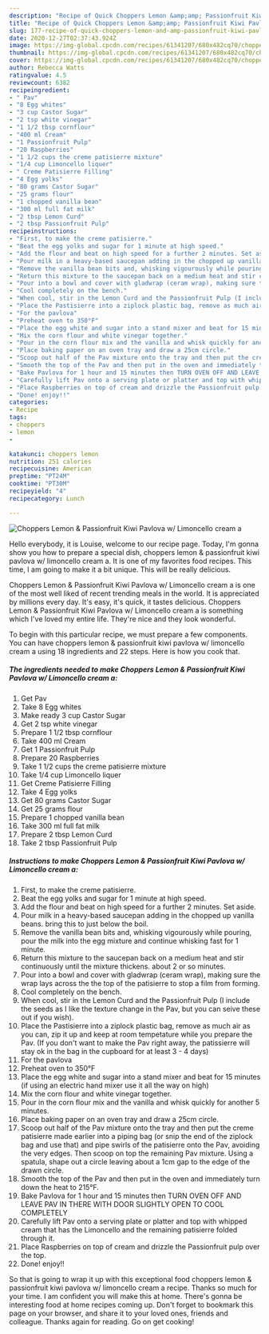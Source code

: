 ```yaml
---
description: "Recipe of Quick Choppers Lemon &amp;amp; Passionfruit Kiwi Pavlova w/ Limoncello cream a"
title: "Recipe of Quick Choppers Lemon &amp;amp; Passionfruit Kiwi Pavlova w/ Limoncello cream a"
slug: 177-recipe-of-quick-choppers-lemon-and-amp-passionfruit-kiwi-pavlova-w-limoncello-cream-a
date: 2020-12-27T02:37:43.924Z
image: https://img-global.cpcdn.com/recipes/61341207/680x482cq70/choppers-lemon-passionfruit-kiwi-pavlova-w-limoncello-cream-a-recipe-main-photo.jpg
thumbnail: https://img-global.cpcdn.com/recipes/61341207/680x482cq70/choppers-lemon-passionfruit-kiwi-pavlova-w-limoncello-cream-a-recipe-main-photo.jpg
cover: https://img-global.cpcdn.com/recipes/61341207/680x482cq70/choppers-lemon-passionfruit-kiwi-pavlova-w-limoncello-cream-a-recipe-main-photo.jpg
author: Rebecca Watts
ratingvalue: 4.5
reviewcount: 6382
recipeingredient:
- " Pav"
- "8 Egg whites"
- "3 cup Castor Sugar"
- "2 tsp white vinegar"
- "1 1/2 tbsp cornflour"
- "400 ml Cream"
- "1 Passionfruit Pulp"
- "20 Raspberries"
- "1 1/2 cups the creme patisierre mixture"
- "1/4 cup Limoncello liquer"
- " Creme Patisierre Filling"
- "4 Egg yolks"
- "80 grams Castor Sugar"
- "25 grams flour"
- "1 chopped vanilla bean"
- "300 ml full fat milk"
- "2 tbsp Lemon Curd"
- "2 tbsp Passionfruit Pulp"
recipeinstructions:
- "First, to make the creme patisierre."
- "Beat the egg yolks and sugar for 1 minute at high speed."
- "Add the flour and beat on high speed for a further 2 minutes. Set aside."
- "Pour milk in a heavy-based saucepan adding in the chopped up vanilla beans. bring this to just below the boil."
- "Remove the vanilla bean bits and, whisking vigourously while pouring, pour the milk into the egg mixture and continue whisking fast for 1 minute."
- "Return this mixture to the saucepan back on a medium heat and stir continuously until the mixture thickens. about 2 or so minutes."
- "Pour into a bowl and cover with gladwrap (ceram wrap), making sure the wrap lays across the the top of the patisierre to stop a film from forming."
- "Cool completely on the bench."
- "When cool, stir in the Lemon Curd and the Passionfruit Pulp (I include the seeds as I like the texture change in the Pav, but you can seive these out if you wish)."
- "Place the Pastisierre into a ziplock plastic bag, remove as much air as you can, zip it up and keep at room tempetature while you prepare the Pav. (If you don&#39;t want to make the Pav right away, the patissierre will stay ok in the bag in the cupboard for at least 3 - 4 days)"
- "For the pavlova"
- "Preheat oven to 350°F"
- "Place the egg white and sugar into a stand mixer and beat for 15 minutes (if using an electric hand mixer use it all the way on high)"
- "Mix the corn flour and white vinegar together."
- "Pour in the corn flour mix and the vanilla and whisk quickly for another 5 minutes."
- "Place baking paper on an oven tray and draw a 25cm circle."
- "Scoop out half of the Pav mixture onto the tray and then put the creme patisierre made earlier into a piping bag (or snip the end of the ziplock bag and use that) and pipe swirls of the patisierre onto the Pav, avoiding the very edges. Then scoop on top the remaining Pav mixture. Using a spatula, shape out a circle leaving about a 1cm gap to the edge of the drawn circle."
- "Smooth the top of the Pav and then put in the oven and immediately turn down the heat to 215°F."
- "Bake Pavlova for 1 hour and 15 minutes then TURN OVEN OFF AND LEAVE PAV IN THERE WITH DOOR SLIGHTLY OPEN TO COOL COMPLETELY"
- "Carefully lift Pav onto a serving plate or platter and top with whipped cream that has the Limoncello and the remaining patisierre folded through it."
- "Place Raspberries on top of cream and drizzle the Passionfruit pulp over the top."
- "Done! enjoy!!"
categories:
- Recipe
tags:
- choppers
- lemon
- 

katakunci: choppers lemon  
nutrition: 251 calories
recipecuisine: American
preptime: "PT24M"
cooktime: "PT30M"
recipeyield: "4"
recipecategory: Lunch

---
```



![Choppers Lemon &amp; Passionfruit Kiwi Pavlova w/ Limoncello cream a](https://img-global.cpcdn.com/recipes/61341207/680x482cq70/choppers-lemon-passionfruit-kiwi-pavlova-w-limoncello-cream-a-recipe-main-photo.jpg)

Hello everybody, it is Louise, welcome to our recipe page. Today, I'm gonna show you how to prepare a special dish, choppers lemon &amp; passionfruit kiwi pavlova w/ limoncello cream a. It is one of my favorites food recipes. This time, I am going to make it a bit unique. This will be really delicious.



Choppers Lemon &amp; Passionfruit Kiwi Pavlova w/ Limoncello cream a is one of the most well liked of recent trending meals in the world. It is appreciated by millions every day. It's easy, it's quick, it tastes delicious. Choppers Lemon &amp; Passionfruit Kiwi Pavlova w/ Limoncello cream a is something which I've loved my entire life. They're nice and they look wonderful.


To begin with this particular recipe, we must prepare a few components. You can have choppers lemon &amp; passionfruit kiwi pavlova w/ limoncello cream a using 18 ingredients and 22 steps. Here is how you cook that.

<!--inarticleads1-->

##### The ingredients needed to make Choppers Lemon &amp; Passionfruit Kiwi Pavlova w/ Limoncello cream a:

1. Get  Pav
1. Take 8 Egg whites
1. Make ready 3 cup Castor Sugar
1. Get 2 tsp white vinegar
1. Prepare 1 1/2 tbsp cornflour
1. Take 400 ml Cream
1. Get 1 Passionfruit Pulp
1. Prepare 20 Raspberries
1. Take 1 1/2 cups the creme patisierre mixture
1. Take 1/4 cup Limoncello liquer
1. Get  Creme Patisierre Filling
1. Take 4 Egg yolks
1. Get 80 grams Castor Sugar
1. Get 25 grams flour
1. Prepare 1 chopped vanilla bean
1. Take 300 ml full fat milk
1. Prepare 2 tbsp Lemon Curd
1. Take 2 tbsp Passionfruit Pulp




<!--inarticleads2-->

##### Instructions to make Choppers Lemon &amp; Passionfruit Kiwi Pavlova w/ Limoncello cream a:

1. First, to make the creme patisierre.
1. Beat the egg yolks and sugar for 1 minute at high speed.
1. Add the flour and beat on high speed for a further 2 minutes. Set aside.
1. Pour milk in a heavy-based saucepan adding in the chopped up vanilla beans. bring this to just below the boil.
1. Remove the vanilla bean bits and, whisking vigourously while pouring, pour the milk into the egg mixture and continue whisking fast for 1 minute.
1. Return this mixture to the saucepan back on a medium heat and stir continuously until the mixture thickens. about 2 or so minutes.
1. Pour into a bowl and cover with gladwrap (ceram wrap), making sure the wrap lays across the the top of the patisierre to stop a film from forming.
1. Cool completely on the bench.
1. When cool, stir in the Lemon Curd and the Passionfruit Pulp (I include the seeds as I like the texture change in the Pav, but you can seive these out if you wish).
1. Place the Pastisierre into a ziplock plastic bag, remove as much air as you can, zip it up and keep at room tempetature while you prepare the Pav. (If you don&#39;t want to make the Pav right away, the patissierre will stay ok in the bag in the cupboard for at least 3 - 4 days)
1. For the pavlova
1. Preheat oven to 350°F
1. Place the egg white and sugar into a stand mixer and beat for 15 minutes (if using an electric hand mixer use it all the way on high)
1. Mix the corn flour and white vinegar together.
1. Pour in the corn flour mix and the vanilla and whisk quickly for another 5 minutes.
1. Place baking paper on an oven tray and draw a 25cm circle.
1. Scoop out half of the Pav mixture onto the tray and then put the creme patisierre made earlier into a piping bag (or snip the end of the ziplock bag and use that) and pipe swirls of the patisierre onto the Pav, avoiding the very edges. Then scoop on top the remaining Pav mixture. Using a spatula, shape out a circle leaving about a 1cm gap to the edge of the drawn circle.
1. Smooth the top of the Pav and then put in the oven and immediately turn down the heat to 215°F.
1. Bake Pavlova for 1 hour and 15 minutes then TURN OVEN OFF AND LEAVE PAV IN THERE WITH DOOR SLIGHTLY OPEN TO COOL COMPLETELY
1. Carefully lift Pav onto a serving plate or platter and top with whipped cream that has the Limoncello and the remaining patisierre folded through it.
1. Place Raspberries on top of cream and drizzle the Passionfruit pulp over the top.
1. Done! enjoy!!




So that is going to wrap it up with this exceptional food choppers lemon &amp; passionfruit kiwi pavlova w/ limoncello cream a recipe. Thanks so much for your time. I am confident you will make this at home. There's gonna be interesting food at home recipes coming up. Don't forget to bookmark this page on your browser, and share it to your loved ones, friends and colleague. Thanks again for reading. Go on get cooking!
